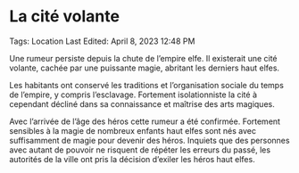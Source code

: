 # La cité volante

Tags: Location
Last Edited: April 8, 2023 12:48 PM

Une rumeur persiste depuis la chute de l’empire elfe. Il existerait une cité volante, cachée par une puissante magie, abritant les derniers haut elfes. 

Les habitants ont conservé les traditions et l’organisation sociale du temps de l’empire, y compris l’esclavage. Fortement isolationniste la cité à cependant décliné dans sa connaissance et maîtrise des arts magiques.

Avec l’arrivée de l’âge des héros cette rumeur a été confirmée. Fortement sensibles à la magie de nombreux enfants haut elfes sont nés avec suffisamment de magie pour devenir des héros. Inquiets que des personnes avec autant de pouvoir ne risquent de répéter les erreurs du passé, les autorités de la ville ont pris la décision d’exiler les héros haut elfes.